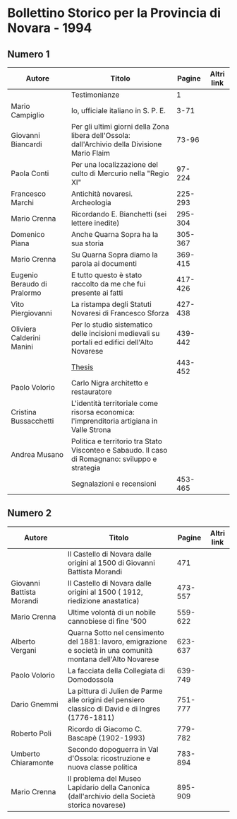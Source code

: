 # Bollettino Storico per la Provincia di Novara - 1994

## Numero 1

| Autore                      | Titolo                                                                                          | Pagine  | Altri link |
|-----------------------------|-------------------------------------------------------------------------------------------------|---------|------------|
|                             | Testimonianze                                                                                   | 1       |            |
| Mario Campiglio             | Io, ufficiale italiano in S. P. E.                                                              | 3-71    |            |
| Giovanni Biancardi          | Per gli ultimi giorni della Zona libera dell'Ossola: dall'Archivio della Divisione Mario Flaim  | 73-96   |            |
| Paola Conti                 | Per una localizzazione del culto di Mercurio nella "Regio XI"                                   | 97-224  |            |
| Francesco Marchi            | Antichità novaresi. Archeologia                                                                 | 225-293 |            |
| Mario Crenna                | Ricordando E. Bianchetti (sei lettere inedite)                                                  | 295-304 |            |
| Domenico Piana              | Anche Quarna Sopra ha la sua storia                                                             | 305-367 |            |
| Mario Crenna                | Su Quarna Sopra diamo la parola ai documenti                                                    | 369-415 |            |
| Eugenio Beraudo di Pralormo | E tutto questo è stato raccolto da me che fui presente ai fatti                                 | 417-426 |            |
| Vito Piergiovanni           | La ristampa degli Statuti Novaresi di Francesco Sforza                                          | 427-438 |            |
| Oliviera Calderini Manini   | Per lo studio sistematico delle incisioni medievali su portali ed edifici dell'Alto Novarese    | 439-442 |            |
|                             | [Thesis](http://www.ssno.it/BSPNo/bspn_thesis.html#1994)                                        | 443-452 |            |
| Paolo Volorio               | Carlo Nigra architetto e restauratore                                                           |         |            |
| Cristina Bussacchetti       | L'identità territoriale come risorsa economica: l'imprenditoria artigiana in Valle Strona       |         |            |
| Andrea Musano               | Politica e territorio tra Stato Visconteo e Sabaudo. Il caso di Romagnano: sviluppo e strategia |         |            |
|                             | Segnalazioni e recensioni                                                                       | 453-465 |            |

## Numero 2

| Autore                    | Titolo                                                                                                         | Pagine  | Altri link |
|---------------------------|----------------------------------------------------------------------------------------------------------------|---------|------------|
|                           | Il Castello di Novara dalle origini al 1500 di Giovanni Battista Morandi                                       | 471     |            |
| Giovanni Battista Morandi | Il Castello di Novara dalle origini al 1500 ( 1912, riedizione anastatica)                                     | 473-557 |            |
| Mario Crenna              | Ultime volontà di un nobile cannobiese di fine '500                                                            | 559-622 |            |
| Alberto Vergani           | Quarna Sotto nel censimento del 1881: lavoro, emigrazione e società in una comunità montana dell'Alto Novarese | 623-637 |            |
| Paolo Volorio             | La facciata della Collegiata di Domodossola                                                                    | 639-749 |            |
| Dario Gnemmi              | La pittura di Julien de Parme alle origini del pensiero classico di David e di Ingres (1776-1811)              | 751-777 |            |
| Roberto Poli              | Ricordo di Giacomo C. Bascapè (1902-1993)                                                                      | 779-782 |            |
| Umberto Chiaramonte       | Secondo dopoguerra in Val d'Ossola: ricostruzione e nuova classe politica                                      | 783-894 |            |
| Mario Crenna              | Il problema del Museo Lapidario della Canonica (dall'archivio della Società storica novarese)                  | 895-909 |            |

